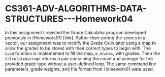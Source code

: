 # CS361-ADV-ALGORITHMS-DATA-STRUCTURES---Homework04

In this assignment I revisted the Grade Calculator program developed previously in (Homework01) [link]. Rather than storing the scores in a vector, our assignment was to modify the Grade Calculator using a map to allow the grades to be stored with their correct types to begin with. The `Load` function is implemented to fill the map, `m_Grades`, with grades. Then the `CalculateAverage` returns a pair containing the count and average for the provided grade type without a user-defined loop. The same command line parameters, grade weights, and file format from Homework01 were used. 
